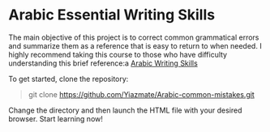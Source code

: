 # Arabic Essential Writing Skills
The main objective of this project is to correct common grammatical errors and
summarize them as a reference that is easy to return to when needed. I highly
recommend taking this course to those who have difficulty understanding this
brief reference:a
[Arabic Writing Skills](https://www.youtube.com/watch?v=VZGxSsznGtY&list=PL08ef9eJxtJb-jK8dl-cYOQRL88nyYVq-)

To get started, clone the repository:
> git clone https://github.com/Yiazmate/Arabic-common-mistakes.git

Change the directory and then launch the HTML file with your desired browser. Start learning now!
